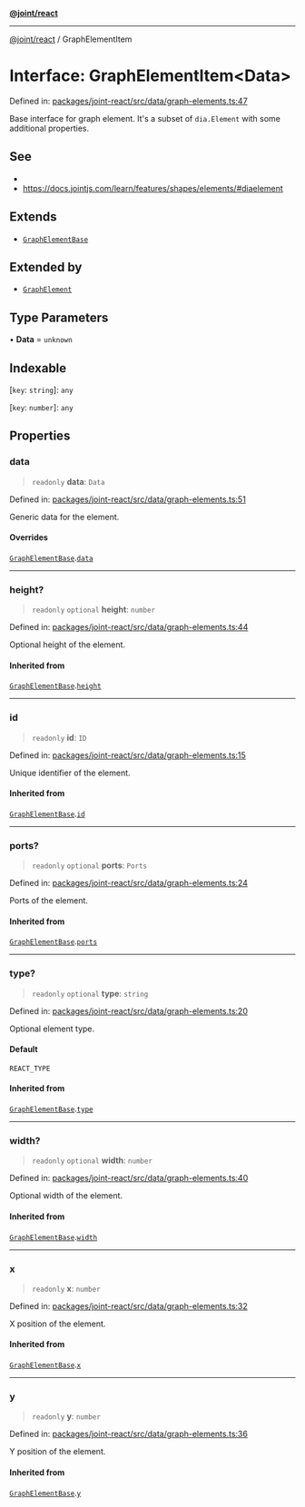 [**@joint/react**](../README.md)

***

[@joint/react](../README.md) / GraphElementItem

# Interface: GraphElementItem\<Data\>

Defined in: [packages/joint-react/src/data/graph-elements.ts:47](https://github.com/samuelgja/joint/blob/main/packages/joint-react/src/data/graph-elements.ts#L47)

Base interface for graph element.
It's a subset of `dia.Element` with some additional properties.

## See

 - 
 - https://docs.jointjs.com/learn/features/shapes/elements/#diaelement

## Extends

- [`GraphElementBase`](GraphElementBase.md)

## Extended by

- [`GraphElement`](GraphElement.md)

## Type Parameters

• **Data** = `unknown`

## Indexable

\[`key`: `string`\]: `any`

\[`key`: `number`\]: `any`

## Properties

### data

> `readonly` **data**: `Data`

Defined in: [packages/joint-react/src/data/graph-elements.ts:51](https://github.com/samuelgja/joint/blob/main/packages/joint-react/src/data/graph-elements.ts#L51)

Generic data for the element.

#### Overrides

[`GraphElementBase`](GraphElementBase.md).[`data`](GraphElementBase.md#data)

***

### height?

> `readonly` `optional` **height**: `number`

Defined in: [packages/joint-react/src/data/graph-elements.ts:44](https://github.com/samuelgja/joint/blob/main/packages/joint-react/src/data/graph-elements.ts#L44)

Optional height of the element.

#### Inherited from

[`GraphElementBase`](GraphElementBase.md).[`height`](GraphElementBase.md#height)

***

### id

> `readonly` **id**: `ID`

Defined in: [packages/joint-react/src/data/graph-elements.ts:15](https://github.com/samuelgja/joint/blob/main/packages/joint-react/src/data/graph-elements.ts#L15)

Unique identifier of the element.

#### Inherited from

[`GraphElementBase`](GraphElementBase.md).[`id`](GraphElementBase.md#id)

***

### ports?

> `readonly` `optional` **ports**: `Ports`

Defined in: [packages/joint-react/src/data/graph-elements.ts:24](https://github.com/samuelgja/joint/blob/main/packages/joint-react/src/data/graph-elements.ts#L24)

Ports of the element.

#### Inherited from

[`GraphElementBase`](GraphElementBase.md).[`ports`](GraphElementBase.md#ports)

***

### type?

> `readonly` `optional` **type**: `string`

Defined in: [packages/joint-react/src/data/graph-elements.ts:20](https://github.com/samuelgja/joint/blob/main/packages/joint-react/src/data/graph-elements.ts#L20)

Optional element type.

#### Default

`REACT_TYPE`

#### Inherited from

[`GraphElementBase`](GraphElementBase.md).[`type`](GraphElementBase.md#type)

***

### width?

> `readonly` `optional` **width**: `number`

Defined in: [packages/joint-react/src/data/graph-elements.ts:40](https://github.com/samuelgja/joint/blob/main/packages/joint-react/src/data/graph-elements.ts#L40)

Optional width of the element.

#### Inherited from

[`GraphElementBase`](GraphElementBase.md).[`width`](GraphElementBase.md#width)

***

### x

> `readonly` **x**: `number`

Defined in: [packages/joint-react/src/data/graph-elements.ts:32](https://github.com/samuelgja/joint/blob/main/packages/joint-react/src/data/graph-elements.ts#L32)

X position of the element.

#### Inherited from

[`GraphElementBase`](GraphElementBase.md).[`x`](GraphElementBase.md#x)

***

### y

> `readonly` **y**: `number`

Defined in: [packages/joint-react/src/data/graph-elements.ts:36](https://github.com/samuelgja/joint/blob/main/packages/joint-react/src/data/graph-elements.ts#L36)

Y position of the element.

#### Inherited from

[`GraphElementBase`](GraphElementBase.md).[`y`](GraphElementBase.md#y)
